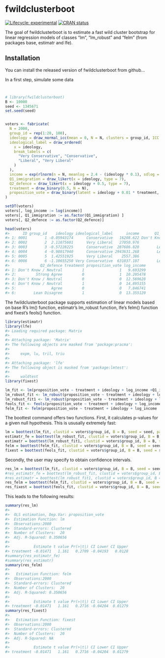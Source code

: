 
<!-- README.md is generated from README.Rmd. Please edit that file -->

# fwildclusterboot

<!-- badges: start -->

[![Lifecycle:
experimental](https://img.shields.io/badge/lifecycle-experimental-orange.svg)](https://www.tidyverse.org/lifecycle/#experimental)
[![CRAN
status](https://www.r-pkg.org/badges/version/fwildclusterboot)](https://CRAN.R-project.org/package=fwildclusterboot)
<!-- badges: end -->

The goal of fwildclusterboot is to estimate a fast wild cluster
bootstrap for linear regression models of classes “lm”, “lm\_robust” and
“felm” (from packages base, estimatr and lfe).

## Installation

You can install the released version of fwildclusterboot from github…

In a first step, simulate some data

``` r


# library(fwildclusterboot)
B <- 10000
seed <- 1345671
set.seed(seed)


voters <- fabricate(
  N = 2000,
  group_id = rep(1:20, 100),
  ideology = draw_normal_icc(mean = 0, N = N, clusters = group_id, ICC = 0.1),
  ideological_label = draw_ordered(
    x = ideology,
    break_labels = c(
      "Very Conservative", "Conservative",
      "Liberal", "Very Liberal"
    )
  ),
  income = exp(rlnorm(n = N, meanlog = 2.4 - (ideology * 0.1), sdlog = 0.12)),
  Q1_immigration = draw_likert(x = ideology, type = 7),
  Q2_defence = draw_likert(x = ideology + 0.5, type = 7),
  treatment = draw_binary(0.5, N = N),
  proposition_vote = draw_binary(latent = ideology + 0.01 * treatment, link = "probit")
)

setDT(voters)
voters[, log_income := log(income)]
voters[, Q1_immigration := as.factor(Q1_immigration) ]
voters[, Q2_defence := as.factor(Q2_defence)]

head(voters)
#>      ID group_id    ideology ideological_label      income       Q1_immigration
#> 1: 0001        1 -0.05943174      Conservative   16208.622 Don't Know / Neutral
#> 2: 0002        2  2.11075601      Very Liberal   27050.976                Agree
#> 3: 0003        3 -0.57228225      Conservative  287686.820        Lean Disagree
#> 4: 0004        4 -0.98017940      Conservative 2943631.268        Lean Disagree
#> 5: 0005        5  1.42551925      Very Liberal    2557.386           Lean Agree
#> 6: 0006        6 -1.10655250 Very Conservative  631037.107        Lean Disagree
#>              Q2_defence treatment proposition_vote log_income
#> 1: Don't Know / Neutral         1                1   9.693299
#> 2:         Strong Agree         0                1  10.205478
#> 3: Don't Know / Neutral         0                0  12.569628
#> 4: Don't Know / Neutral         1                0  14.895155
#> 5:                Agree         0                0   7.846741
#> 6:        Lean Disagree         1                0  13.355120
```

The fwildclusterboot package supports estimation of linear models based
on base R’s lm() function, estimatr’s lm\_robust function, lfe’s felm()
function and fixest’s feols() function.

``` r
library(estimatr)
library(lfe)
#> Loading required package: Matrix
#> 
#> Attaching package: 'Matrix'
#> The following objects are masked from 'package:pracma':
#> 
#>     expm, lu, tril, triu
#> 
#> Attaching package: 'lfe'
#> The following object is masked from 'package:lmtest':
#> 
#>     waldtest
library(fixest)

lm_fit <- lm(proposition_vote ~ treatment + ideology + log_income +Q1_immigration + Q2_defence, weights = NULL, data = voters)
lm_robust_fit <- lm_robust(proposition_vote ~ treatment + ideology + log_income, fixed_effects = ~ Q1_immigration + Q2_defence, weights = NULL, data = voters)
lm_robust_fit1 <- lm_robust(proposition_vote ~ treatment + ideology + log_income + Q1_immigration + Q2_defence, weights = NULL, data = voters )
feols_fit <- feols(proposition_vote ~ treatment + ideology + log_income, fixef = c("Q1_immigration", "Q2_defence"), weights = NULL, data = voters)
felm_fit <- felm(proposition_vote ~ treatment + ideology + log_income | Q1_immigration + Q2_defence, weights = NULL, data = voters)
```

The boottest command offers two functions. First, it calculates p-values
for a given null hypothesis. This is ususally extremely
fast:

``` r
lm = boottest(lm_fit, clustid = voters$group_id, B = B, seed = seed, param = "treatment", conf_int = FALSE)
estimatr_fe = boottest(lm_robust_fit, clustid = voters$group_id, B = B, seed = seed, param = "treatment", conf_int = FALSE)
estimatr = boottest(lm_robust_fit1, clustid = voters$group_id, B = B, seed = seed, param = "treatment", conf_int = FALSE)
felm = boottest(felm_fit, clustid = voters$group_id, B = B, seed = seed, param = "treatment", conf_int = FALSE)
fixest = boottest(feols_fit, clustid = voters$group_id, B = B, seed = seed, param = "treatment", conf_int = FALSE)
```

Secondly, the user may specify to obtain confidence
intervals.

``` r
res_lm = boottest(lm_fit, clustid = voters$group_id, B = B, seed = seed, param = "treatment", conf_int = TRUE)
#res_estimatr_fe = boottest(lm_robust_fit, clustid = voters$group_id, B = B, seed = seed, param = "treatment", conf_int = #TRUE)
#res_estimatr = boottest(lm_robust_fit1, clustid = voters$group_id, B = B, seed = seed, param = "treatment", conf_int = #TRUE)
res_felm = boottest(felm_fit, clustid = voters$group_id, B = B, seed = seed, param = "treatment", conf_int = TRUE)
res_fixest = boottest(feols_fit, clustid = voters$group_id, B = B, seed = seed, param = "treatment", conf_int = TRUE)
```

This leads to the following results:

``` r
summary(res_lm)
#>  
#>  OLS estimation, Dep.Var: proposition_vote
#>  Estimation Function: lm
#>  Observations:2000
#>  Standard-errors: Clustered  
#>  Number of Clusters:  20
#>  Adj. R-Squared: 0.350656
#>  
#>           Estimate t value Pr(>|t|) CI Lower CI Upper
#> treatment -0.01471   1.161   0.2709 -0.04193   0.0128
#summary(res_estimatr_fe)
#summary(res_estimatr)
summary(res_felm)
#>  
#>   Estimation Function: felm
#>  Observations:2000
#>  Standard-errors: Clustered  
#>  Number of Clusters:  20
#>  Adj. R-Squared: 0.350656
#>  
#>           Estimate t value Pr(>|t|) CI Lower CI Upper
#> treatment -0.01471   1.161   0.2716 -0.04204  0.01279
summary(res_fixest)
#>  
#>   Estimation Function: fixest
#>  Observations:2000
#>  Standard-errors: Clustered  
#>  Number of Clusters:  20
#>  Adj. R-Squared: NA
#>  
#>           Estimate t value Pr(>|t|) CI Lower CI Upper
#> treatment -0.01471   1.161   0.2716 -0.04204  0.01279
```
